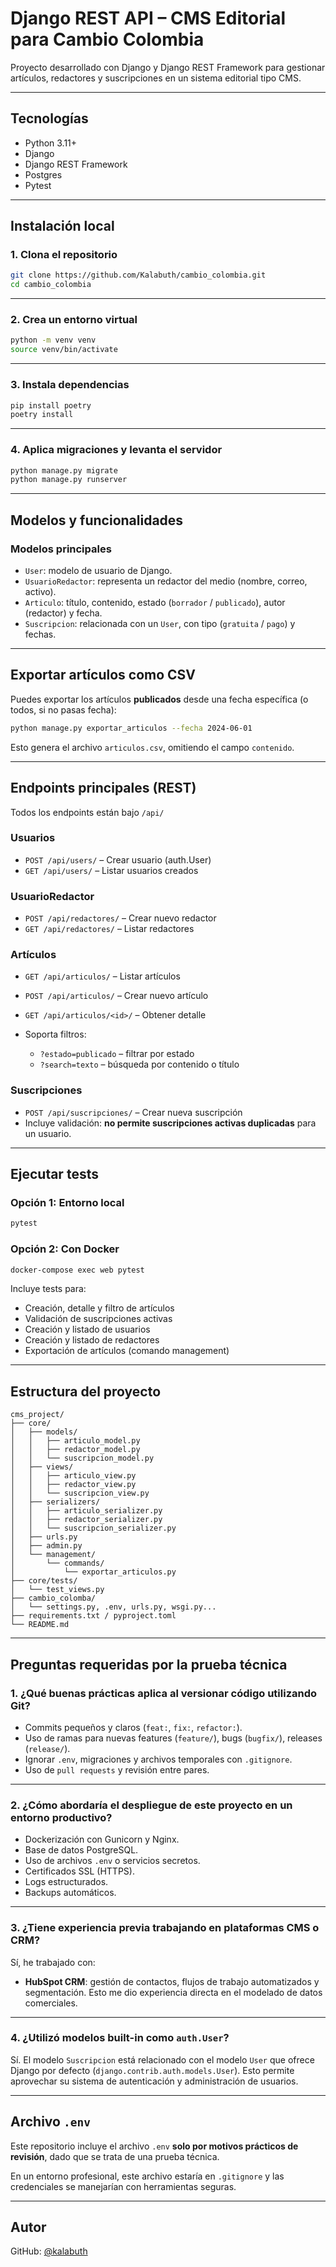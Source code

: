 #  Django REST API – CMS Editorial para Cambio Colombia

Proyecto desarrollado con Django y Django REST Framework para gestionar artículos, redactores y suscripciones en un sistema editorial tipo CMS.

---

## Tecnologías

- Python 3.11+
- Django
- Django REST Framework
- Postgres
- Pytest

---

## Instalación local

### 1. Clona el repositorio

```bash
git clone https://github.com/Kalabuth/cambio_colombia.git
cd cambio_colombia
````

---

### 2. Crea un entorno virtual

```bash
python -m venv venv
source venv/bin/activate
```

---

### 3. Instala dependencias

```bash
pip install poetry
poetry install
```

---

### 4. Aplica migraciones y levanta el servidor

```bash
python manage.py migrate
python manage.py runserver
```

---

## Modelos y funcionalidades

### Modelos principales

* `User`: modelo de usuario de Django.
* `UsuarioRedactor`: representa un redactor del medio (nombre, correo, activo).
* `Articulo`: título, contenido, estado (`borrador` / `publicado`), autor (redactor) y fecha.
* `Suscripcion`: relacionada con un `User`, con tipo (`gratuita` / `pago`) y fechas.

---

## Exportar artículos como CSV

Puedes exportar los artículos **publicados** desde una fecha específica (o todos, si no pasas fecha):

```bash
python manage.py exportar_articulos --fecha 2024-06-01
```

Esto genera el archivo `articulos.csv`, omitiendo el campo `contenido`.

---

## Endpoints principales (REST)

Todos los endpoints están bajo `/api/`

### Usuarios

* `POST /api/users/` – Crear usuario (auth.User)
* `GET /api/users/` – Listar usuarios creados

### UsuarioRedactor

* `POST /api/redactores/` – Crear nuevo redactor
* `GET /api/redactores/` – Listar redactores

### Artículos

* `GET /api/articulos/` – Listar artículos
* `POST /api/articulos/` – Crear nuevo artículo
* `GET /api/articulos/<id>/` – Obtener detalle
* Soporta filtros:

  * `?estado=publicado` – filtrar por estado
  * `?search=texto` – búsqueda por contenido o título

### Suscripciones

* `POST /api/suscripciones/` – Crear nueva suscripción
* Incluye validación: **no permite suscripciones activas duplicadas** para un usuario.

---

## Ejecutar tests

### Opción 1: Entorno local

```bash
pytest
```

### Opción 2: Con Docker

```bash
docker-compose exec web pytest
```


Incluye tests para:

* Creación, detalle y filtro de artículos
* Validación de suscripciones activas
* Creación y listado de usuarios
* Creación y listado de redactores
* Exportación de artículos (comando management)

---

## Estructura del proyecto

```
cms_project/
├── core/
│   ├── models/
│   │   ├── articulo_model.py
│   │   ├── redactor_model.py
│   │   └── suscripcion_model.py
│   ├── views/
│   │   ├── articulo_view.py
│   │   ├── redactor_view.py
│   │   └── suscripcion_view.py
│   ├── serializers/
│   │   ├── articulo_serializer.py
│   │   ├── redactor_serializer.py
│   │   └── suscripcion_serializer.py
│   ├── urls.py
│   ├── admin.py
│   └── management/
│       └── commands/
│           └── exportar_articulos.py
├── core/tests/
│   └── test_views.py
├── cambio_colomba/
│   └── settings.py, .env, urls.py, wsgi.py...
├── requirements.txt / pyproject.toml
└── README.md
```

---

## Preguntas requeridas por la prueba técnica

### 1. ¿Qué buenas prácticas aplica al versionar código utilizando Git?

* Commits pequeños y claros (`feat:`, `fix:`, `refactor:`).
* Uso de ramas para nuevas features (`feature/`), bugs (`bugfix/`), releases (`release/`).
* Ignorar `.env`, migraciones y archivos temporales con `.gitignore`.
* Uso de `pull requests` y revisión entre pares.

---

### 2. ¿Cómo abordaría el despliegue de este proyecto en un entorno productivo?

* Dockerización con Gunicorn y Nginx.
* Base de datos PostgreSQL.
* Uso de archivos `.env` o servicios secretos.
* Certificados SSL (HTTPS).
* Logs estructurados.
* Backups automáticos.

---

### 3. ¿Tiene experiencia previa trabajando en plataformas CMS o CRM?

Sí, he trabajado con:

* **HubSpot CRM**: gestión de contactos, flujos de trabajo automatizados y segmentación. Esto me dio experiencia directa en el modelado de datos comerciales.

---

### 4. ¿Utilizó modelos built-in como `auth.User`?

Sí. El modelo `Suscripcion` está relacionado con el modelo `User` que ofrece Django por defecto (`django.contrib.auth.models.User`). Esto permite aprovechar su sistema de autenticación y administración de usuarios.

---

## Archivo `.env`

Este repositorio incluye el archivo `.env` **solo por motivos prácticos de revisión**, dado que se trata de una prueba técnica.

En un entorno profesional, este archivo estaría en `.gitignore` y las credenciales se manejarían con herramientas seguras.

---

## Autor
GitHub: [@kalabuth](https://github.com/kalabuth)
